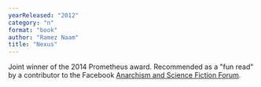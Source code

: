 ```yaml
---
yearReleased: "2012"
category: "n"
format: "book"
author: "Ramez Naam"
title: "Nexus"
---
```

Joint winner of the 2014 Prometheus award. Recommended as  a "fun read" by a contributor to the Facebook <a href="https://www.facebook.com/groups/anarchismandsciencefiction/?fref=ts"> Anarchism and Science Fiction Forum</a>.